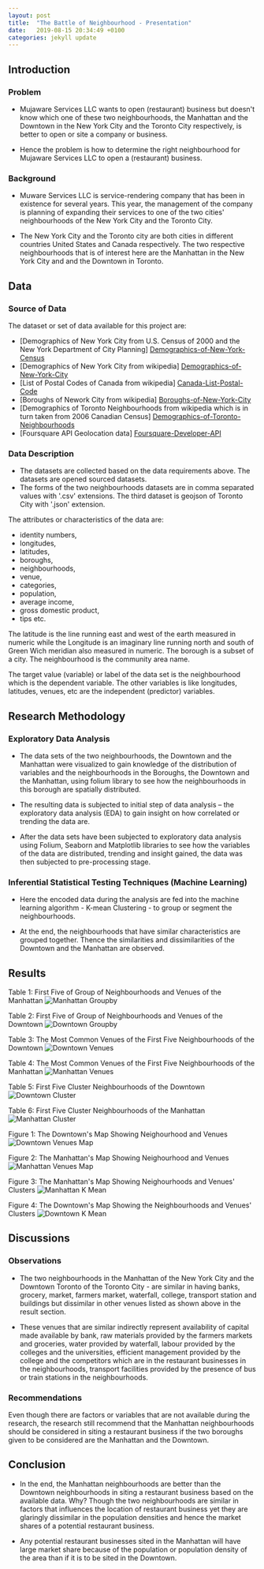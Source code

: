 ```yaml
---
layout: post
title:  "The Battle of Neighbourhood - Presentation"
date:   2019-08-15 20:34:49 +0100
categories: jekyll update
---
```


## Introduction

### Problem 

* Mujaware Services LLC wants to open (restaurant) business but doesn't know which one of these two neighbourhoods, the Manhattan and the Downtown in the New York City and the Toronto City respectively, is better to open or site a company or business.

* Hence the problem is
how to determine the right neighbourhood for Mujaware Services LLC to open a (restaurant) business.

### Background

* Muware Services LLC is service-rendering company that has been in existence for several years. This year, the management of the company is planning of expanding their services to one of the two cities' neighbourhoods of the New York City and the Toronto City. 

* The New York City and the Toronto city are both cities in different countries United States and Canada respectively. The two respective neighbourhoods that is of interest here are the Manhattan in the New York City and and the Downtown in Toronto.

## Data

### Source of Data

The dataset or set of data available for this project are:
* [Demographics of New York City from U.S. Census of 2000 and the New York Department
of City Planning] [Demographics-of-New-York-Census]
* [Demographics of New York City from wikipedia] [Demographics-of-New-York-City]
* [List of Postal Codes of Canada from wikipedia] [Canada-List-Postal-Code]
* [Boroughs of Nework City from wikipedia] [Boroughs-of-New-York-City] 
* [Demographics of Toronto Neighbourhoods from wikipedia which is in turn taken from 2006 Canadian Census] [Demographics-of-Toronto-Neighbourhoods]
* [Foursquare API Geolocation data] [Foursquare-Developer-API]

### Data Description

* The datasets are collected based on the data requirements above. The datasets are opened sourced datasets. 
* The forms of the two neighbourhoods datasets are in comma separated values with '.csv' extensions. The third dataset is geojson of Toronto City with '.json' extension.

The attributes or characteristics of the data are: 
* identity numbers, 
* longitudes, 
* latitudes, 
* boroughs, 
* neighbourhoods, 
* venue, 
* categories, 
* population, 
* average income, 
* gross domestic product, 
* tips etc.

The latitude is the line running east and west of the earth measured in numeric while
the Longitude is an imaginary line running north and south of Green Wich meridian also measured in numeric.
The borough is a subset of a city. The neighbourhood is the community area name. 

The target value (variable) or label of the data set is the neighbourhood which is the dependent variable. The other variables is like longitudes, latitudes, venues, etc are the independent (predictor) variables.

## Research Methodology

### Exploratory Data Analysis

* The data sets of the two neighbourhoods, the Downtown and the Manhattan were visualized to gain knowledge of the distribution of variables and the neighbourhoods in the Boroughs, the Downtown and the Manhattan, using folium library to see how the neighbourhoods in this borough are spatially distributed. 

* The resulting data is subjected to initial step of data analysis – the exploratory data analysis (EDA) to gain insight on how correlated or trending the data are.

* After the data sets have been subjected to exploratory data analysis using Folium, Seaborn and Matplotlib libraries to see how the variables of the data are distributed, trending and insight gained, the data was then subjected to pre-processing stage.

### Inferential Statistical Testing Techniques (Machine Learning)

* Here the encoded data during the analysis are fed into the machine learning algorithm - K-mean Clustering - to group or segment the neighbourhoods. 

* At the end, the neighbourhoods that have similar characteristics are grouped together. Thence the similarities and dissimilarities of the Downtown and the Manhattan are observed.

## Results

Table 1: First Five of Group of Neighbourhoods and Venues of the Manhattan
![Manhattan Groupby]({{site.baseurl}}/images/manhattan-groupby.JPG)

Table 2: First Five of Group of Neighbourhoods and Venues of the Downtown
![Downtown Groupby]({{site.baseurl}}/images/downtown-groupby.JPG)

Table 3: The Most Common Venues of the First Five Neighbourhoods of the Downtown
![Downtown Venues]({{site.baseurl}}/images/downtown-venues.JPG)

Table 4: The Most Common Venues of the First Five Neighbourhoods of the Manhattan
![Manhattan Venues]({{site.baseurl}}/images/manhattan-venues.JPG)

Table 5: First Five Cluster Neighbourhoods of the Downtown
![Downtown Cluster]({{site.baseurl}}/images/downtown-cluster.JPG)

Table 6: First Five Cluster Neighbourhoods of the Manhattan
![Manhattan Cluster]({{site.baseurl}}/images/manhattan-cluster.JPG)

Figure 1: The Downtown's Map Showing Neighourhood and Venues
![Downtown Venues Map]({{site.baseurl}}/images/downtown-venues-map.JPG)

Figure 2: The Manhattan's Map Showing Neighourhood and Venues
![Manhattan Venues Map]({{site.baseurl}}/images/manhattan-venues-map.JPG)

Figure 3: The Manhattan's Map Showing Neighourhoods and Venues' Clusters
![Manhattan K Mean]({{site.baseurl}}/images/manhattan-kmean.JPG)

Figure 4: The Downtown's Map Showing the Neighbourhoods and Venues' Clusters
![Downtown K Mean]({{site.baseurl}}/images/downtown-kmean.JPG)

## Discussions

### Observations

* The two neighbourhoods in the Manhattan of the New York City and the Downtown Toronto of the Toronto City - are similar in having banks, grocery, market, farmers market, waterfall, college, transport station and buildings but dissimilar in other venues listed as shown above in the result section.

* These venues that are similar indirectly represent availability of capital made available by bank, raw materials provided by the farmers markets and groceries, water provided by waterfall, labour provided by the colleges and the universities, efficient management provided by the college and the competitors which are in the restaurant businesses in the neighbourhoods, transport facilities provided by the presence of bus or train stations in the neighbourhoods.

### Recommendations

Even though there are factors or variables that are not available during the research, the research still recommend that the Manhattan neighbourhoods should be considered in siting a restaurant business if the two boroughs given to be considered are the Manhattan and the Downtown.

## Conclusion

* In the end, the Manhattan neighbourhoods are better than the Downtown neighbourhoods in siting a restaurant business based on the available data. Why? Though the two neighbourhoods are similar in factors that influences the location of restaurant business yet they are glaringly dissimilar in the population densities and hence the market shares of a potential restaurant business.

* Any potential restaurant businesses sited in the Manhattan will have large market share because of the population or population density of the area than if it is to be sited in the Downtown.

[Demographics-of-New-York-Census]: https://www1.nyc.gov/site/doh/data/health-tools/neighborhood-statistics-demographics.page

[Demographics-of-New-York-City]:https://en.wikipedia.org/wiki/Demographics_of_New_York_City

[Demographics-of-Toronto-Neighbourhoods]:https://en.wikipedia.org/wiki/Demographics_of_Toronto_Neighbourhoods

[Foursquare-Developer-API]:https://foursquare.com

[Boroughs-of-New-York-City]:https://en.wikipedia.org/wiki/Buroughs_of_New_York_City

[Canada-List-Postal-Code]:https://en.wikipedia.org/wiki/List_of_postal_codes_of_Canada:_M

[Geospatial-Data-of-Canada]: http://cocl.us/Geospatial_data

[Geocoder-Python-package]:https://geocoder.readthedocs.io/index.html

[BeautifulSoup-package]:http://beautiful-soup-4.readthedocs.io/en/latest/
